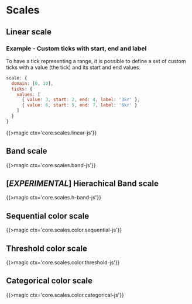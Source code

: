 # Scales

## Linear scale

### Example - Custom ticks with start, end and label

To have a tick representing a range, it is possible to define a set of custom ticks with a value (the tick) and its start and end values.

  ```js
  scale: {
    domain: [0, 10],
    ticks: {
      values: [
        { value: 3, start: 2, end: 4, label: '3kr' },
        { value: 6, start: 5, end: 7, label: '6kr' }
      ]
    }
  }
  ```

{{>magic ctx='core.scales.linear-js'}}

## Band scale

{{>magic ctx='core.scales.band-js'}}

## [*EXPERIMENTAL*] Hierachical Band scale

{{>magic ctx='core.scales.h-band-js'}}

## Sequential color scale

{{>magic ctx='core.scales.color.sequential-js'}}

## Threshold color scale

{{>magic ctx='core.scales.color.threshold-js'}}

## Categorical color scale

{{>magic ctx='core.scales.color.categorical-js'}}
